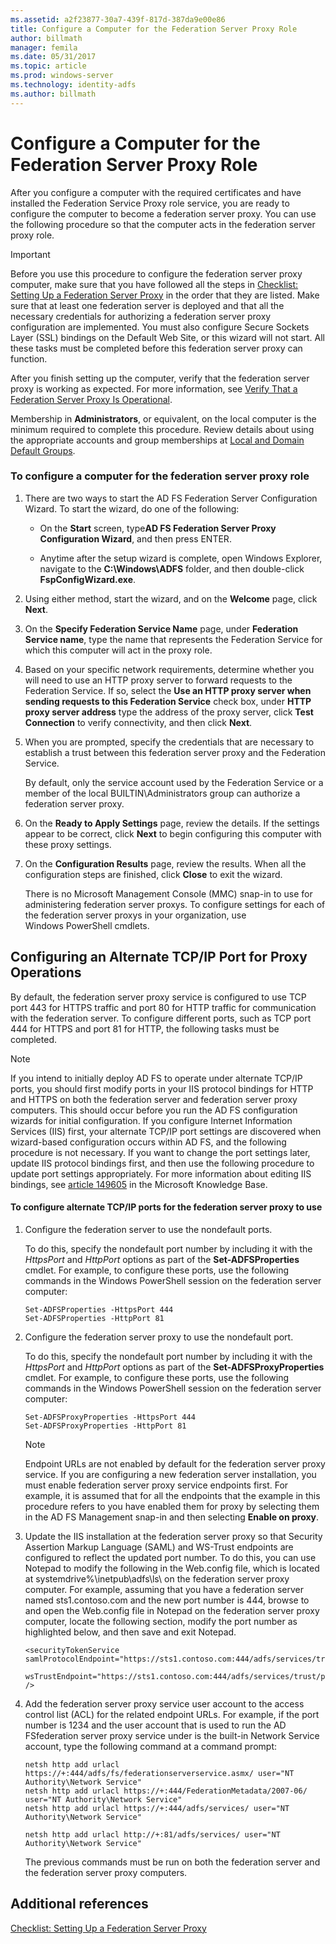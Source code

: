 ```yaml
---
ms.assetid: a2f23877-30a7-439f-817d-387da9e00e86
title: Configure a Computer for the Federation Server Proxy Role
author: billmath
manager: femila
ms.date: 05/31/2017
ms.topic: article
ms.prod: windows-server
ms.technology: identity-adfs
ms.author: billmath
---
```


# Configure a Computer for the Federation Server Proxy Role

After you configure a computer with the required certificates and have installed the Federation Service Proxy role service, you are ready to configure the computer to become a federation server proxy. You can use the following procedure so that the computer acts in the federation server proxy role.  
  
> [!IMPORTANT]  
> Before you use this procedure to configure the federation server proxy computer, make sure that you have followed all the steps in [Checklist: Setting Up a Federation Server Proxy](Checklist--Setting-Up-a-Federation-Server-Proxy.md) in the order that they are listed. Make sure that at least one federation server is deployed and that all the necessary credentials for authorizing a federation server proxy configuration are implemented. You must also configure Secure Sockets Layer \(SSL\) bindings on the Default Web Site, or this wizard will not start. All these tasks must be completed before this federation server proxy can function.  
  
After you finish setting up the computer, verify that the federation server proxy is working as expected. For more information, see [Verify That a Federation Server Proxy Is Operational](Verify-That-a-Federation-Server-Proxy-Is-Operational.md).  
  
Membership in **Administrators**, or equivalent, on the local computer is the minimum required to complete this procedure.  Review details about using the appropriate accounts and group memberships at [Local and Domain Default Groups](https://go.microsoft.com/fwlink/?LinkId=83477).   
  
### To configure a computer for the federation server proxy role  
  
1.  There are two ways to start the AD FS Federation Server Configuration Wizard. To start the wizard, do one of the following:  
  
    -   On the **Start** screen, type**AD FS Federation Server Proxy Configuration Wizard**, and then press ENTER.  
  
    -   Anytime after the setup wizard is complete, open Windows Explorer, navigate to the **C:\\Windows\\ADFS** folder, and then double\-click **FspConfigWizard.exe**.  
  
2.  Using either method, start the wizard, and on the **Welcome** page, click **Next**.  
  
3.  On the **Specify Federation Service Name** page, under **Federation Service name**, type the name that represents the Federation Service for which this computer will act in the proxy role.  
  
4.  Based on your specific network requirements, determine whether you will need to use an HTTP proxy server to forward requests to the Federation Service. If so, select the **Use an HTTP proxy server when sending requests to this Federation Service** check box, under **HTTP proxy server address** type the address of the proxy server, click **Test Connection** to verify connectivity, and then click **Next**.  
  
5.  When you are prompted, specify the credentials that are necessary to establish a trust between this federation server proxy and the Federation Service.  
  
    By default, only the service account used by the Federation Service or a member of the local BUILTIN\\Administrators group can authorize a federation server proxy.  
  
6.  On the **Ready to Apply Settings** page, review the details. If the settings appear to be correct, click **Next** to begin configuring this computer with these proxy settings.  
  
7.  On the **Configuration Results** page, review the results. When all the configuration steps are finished, click **Close**  to exit the wizard.  
  
    There is no Microsoft Management Console \(MMC\) snap\-in to use for administering federation server proxys. To configure settings for each of the federation server proxys in your organization, use Windows PowerShell cmdlets.  
  
## Configuring an Alternate TCP\/IP Port for Proxy Operations  
By default, the federation server proxy service is configured to use TCP port 443 for HTTPS traffic and port 80 for HTTP traffic for communication with the federation server. To configure different ports, such as TCP port 444 for HTTPS and port 81 for HTTP, the following tasks must be completed.  
  
> [!NOTE]  
> If you intend to initially deploy AD FS to operate under alternate TCP\/IP ports, you should first modify ports in your IIS protocol bindings for HTTP and HTTPS on both the federation server and federation server proxy computers. This should occur before you run the AD FS configuration wizards for initial configuration. If you configure Internet Information Services \(IIS\) first, your alternate TCP\/IP port settings are discovered when wizard\-based configuration occurs within AD FS, and the following procedure is not necessary. If you want to change the port settings later, update IIS protocol bindings first, and then use the following procedure to update port settings appropriately. For more information about editing IIS bindings, see [article 149605](https://go.microsoft.com/fwlink/?LinkId=190275) in the Microsoft Knowledge Base.  
  
#### To configure alternate TCP\/IP ports for the federation server proxy to use  
  
1.  Configure the federation server to use the nondefault ports.  
  
    To do this, specify the nondefault port number by including it with the *HttpsPort* and *HttpPort* options as part of the **Set\-ADFSProperties** cmdlet. For example, to configure these ports, use the following commands in the Windows PowerShell session on the federation server computer:  
  
    ```  
    Set-ADFSProperties -HttpsPort 444  
    Set-ADFSProperties -HttpPort 81  
    ```  
  
2.  Configure the federation server proxy to use the nondefault port.  
  
    To do this, specify the nondefault port number by including it with the *HttpsPort* and *HttpPort* options as part of the **Set\-ADFSProxyProperties** cmdlet. For example, to configure these ports, use the following commands in the Windows PowerShell session on the federation server computer:  
  
    ```  
    Set-ADFSProxyProperties -HttpsPort 444  
    Set-ADFSProxyProperties -HttpPort 81  
    ```  
  
    > [!NOTE]  
    > Endpoint URLs are not enabled by default for the federation server proxy service. If you are configuring a new federation server installation, you must enable federation server proxy service endpoints first. For example, it is assumed that for all the endpoints that the example in this procedure refers to you have enabled them for proxy by selecting them in the AD FS Management snap\-in and then selecting **Enable on proxy**.  
  
3.  Update the IIS installation at the federation server proxy so that Security Assertion Markup Language \(SAML\) and WS\-Trust endpoints are configured to reflect the updated port number. To do this, you can use Notepad to modify the following in the Web.config file, which is located at systemdrive%\\inetpub\\adfs\\ls\\ on the federation server proxy computer. For example, assuming that you have a federation server named sts1.contoso.com and the new port number is 444, browse to and open the Web.config file in Notepad on the federation server proxy computer, locate the following section, modify the port number as highlighted below, and then save and exit Notepad.  
  
    ```  
    <securityTokenService samlProtocolEndpoint="https://sts1.contoso.com:444/adfs/services/trust/samlprotocol/proxycertificatetransport"  
          wsTrustEndpoint="https://sts1.contoso.com:444/adfs/services/trust/proxycertificatetransport" />  
    ```  
  
4.  Add the federation server proxy service user account to the access control list \(ACL\) for the related endpoint URLs. For example, if the port number is 1234 and the user account that is used to run the AD FSfederation server proxy service under is the built\-in Network Service account, type the following command at a command prompt:  
  
    ```  
    netsh http add urlacl https://+:444/adfs/fs/federationserverservice.asmx/ user="NT Authority\Network Service"  
    netsh http add urlacl https://+:444/FederationMetadata/2007-06/ user="NT Authority\Network Service"  
    netsh http add urlacl https://+:444/adfs/services/ user="NT Authority\Network Service"  
  
    netsh http add urlacl http://+:81/adfs/services/ user="NT Authority\Network Service"  
    ```  
  
    The previous commands must be run on both the federation server and the federation server proxy computers.  
  
## Additional references  
[Checklist: Setting Up a Federation Server Proxy](Checklist--Setting-Up-a-Federation-Server-Proxy.md)  
  

